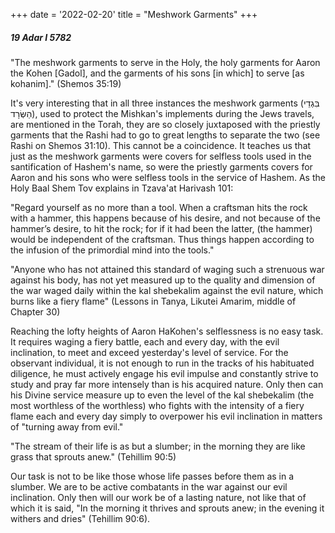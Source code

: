 +++
date = '2022-02-20'
title = "Meshwork Garments"
+++

##### 19 Adar I 5782

"The meshwork garments to serve in the Holy, the holy garments for Aaron the Kohen [Gadol], and the garments of his sons [in which] to serve [as kohanim]." (Shemos 35:19)

It's very interesting that in all three instances the meshwork garments (בִּגְדֵי הַשְּׂרָד), used to protect the Mishkan's implements during the Jews travels, are mentioned in the Torah, they are so closely juxtaposed with the priestly garments that the Rashi had to go to great lengths to separate the two (see Rashi on Shemos 31:10). This cannot be a coincidence. It teaches us that just as the meshwork garments were covers for selfless tools used in the santification of Hashem's name, so were the priestly garments covers for Aaron and his sons who were selfless tools in the service of Hashem. As the Holy Baal Shem Tov explains in Tzava'at Harivash 101:

"Regard yourself as no more than a tool. When a craftsman hits the rock with a hammer, this happens because of his desire, and not because of the hammer’s desire, to hit the rock; for if it had been the latter, (the hammer) would be independent of the craftsman. Thus things happen according to the infusion of the primordial mind into the tools."

"Anyone who has not attained this standard of waging such a strenuous war against his body, has not yet measured up to the quality and dimension of the war waged daily within the kal shebekalim against the evil nature, which burns like a fiery flame" (Lessons in Tanya, Likutei Amarim, middle of Chapter 30)

Reaching the lofty heights of Aaron HaKohen's selflessness is no easy task. It requires waging a fiery battle, each and every day, with the evil inclination, to meet and exceed yesterday's level of service. For the observant individual, it is not enough to run in the tracks of his habituated diligence, he must actively engage his evil impulse and constantly strive to study and pray far more intensely than is his acquired nature. Only then can his Divine service measure up to even the level of the kal shebekalim (the most worthless of the worthless) who fights with the intensity of a fiery flame each and every day simply to overpower his evil inclination in matters of "turning away from evil."

"The stream of their life is as but a slumber; in the morning they are like grass that sprouts anew." (Tehillim 90:5)

Our task is not to be like those whose life passes before them as in a slumber. We are to be active combatants in the war against our evil inclination. Only then will our work be of a lasting nature, not like that of which it is said, "In the morning it thrives and sprouts anew; in the evening it withers and dries" (Tehillim 90:6).

